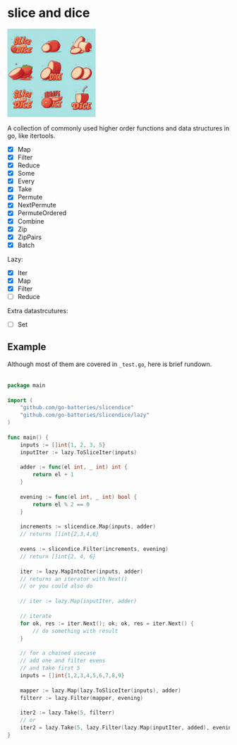 # slice and dice

<img swith=200 height=200 alt="logo" src="./slicendice.jpg" />

A collection of commonly used higher order functions and data structures in go, like itertools.

- [x] Map
- [x] Filter
- [x] Reduce
- [x] Some
- [x] Every
- [x] Take
- [x] Permute
- [x] NextPermute
- [x] PermuteOrdered
- [x] Combine
- [x] Zip
- [x] ZipPairs
- [x] Batch

Lazy:

- [x] Iter
- [x] Map
- [x] Filter
- [ ] Reduce

Extra datastrcutures:

- [ ] Set

## Example

Although most of them are covered in `_test.go`, here is brief rundown.

```go

package main

import (
    "github.com/go-batteries/slicendice"
    "github.com/go-batteries/slicendice/lazy"
)

func main() {
    inputs := []int{1, 2, 3, 5}
    inputIter := lazy.ToSliceIter(inputs)

    adder := func(el int, _ int) int {
        return el + 1
    }

    evening := func(el int, _ int) bool {
        return el % 2 == 0
    }

    increments := slicendice.Map(inputs, adder)
    // returns []int{2,3,4,6}

    evens := slicendice.Filter(increments, evening)
    // return []int{2, 4, 6}

    iter := lazy.MapIntoIter(inputs, adder)
    // returns an iterator with Next()
    // or you could also do

    // iter := lazy.Map(inputIter, adder)

    // iterate
    for ok, res := iter.Next(); ok; ok, res = iter.Next() {
        // do something with result
    }

    // for a chained usecase
    // add one and filter evens
    // and take first 5
    inputs = []int{1,2,3,4,5,6,7,8,9}
    
    mapper := lazy.Map(lazy.ToSliceIter(inputs), adder)
    filterr := lazy.Filter(mapper, evening)

    iter2 := lazy.Take(5, filterr)
    // or
    iter2 = lazy.Take(5, lazy.Filter(lazy.Map(inputIter, added), evening))
}

```
